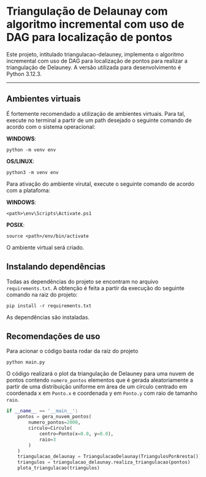 # Triangulação de Delaunay com algoritmo incremental com uso de DAG para localização de pontos 

Este projeto, intitulado triangulacao-delauney, implementa o algoritmo incremental com uso de DAG para localização de 
pontos  para realizar a triangulação de Delauney. 
A versão utilizada para desenvolvimento é Python 3.12.3.


---
## Ambientes virtuais

É fortemente recomendado a utilização de ambientes virtuais. Para tal, execute no terminal a partir de um path desejado o seguinte comando de acordo com o sistema operacional:

**WINDOWS**:
```
python -m venv env
```

**OS/LINUX**:
```
python3 -m venv env
```

Para ativação do ambiente virutal, execute o seguinte comando de acordo com a platafoma:

**WINDOWS**:
```
<path>\env\Scripts\Activate.ps1
```

**POSIX**:
```
source <path>/env/bin/activate
```

O ambiente virtual será criado.

## Instalando dependências

Todas as dependências do projeto se encontram no arquivo `requirements.txt`. A obtenção é feita a partir da execução do seguinte comando na raiz do projeto:

```
pip install -r requirements.txt
```

As dependências são instaladas.

## Recomendações de uso

Para acionar o código basta rodar da raiz do projeto

```
python main.py
```

O código realizará o plot da triangulação de Delauney para uma nuvem de pontos contendo `numero_pontos` elementos que é
gerada aleatoriamente a partir de uma distribuição uniforme em área de um círculo centrado em coordenada x em `Ponto.x` 
e coordenada y em `Ponto.y` com raio de tamanho `raio`.

```python
if __name__ == '__main__':
    pontos = gera_nuvem_pontos(
        numero_pontos=2000,
        circulo=Circulo(
            centro=Ponto(x=0.0, y=0.0),
            raio=3
        )
    )
    triangulacao_delaunay = TriangulacaoDelaunay(TriangulosPorAresta())
    triangulos = triangulacao_delaunay.realiza_triangulacao(pontos)
    plota_triangulacao(triangulos)
```
